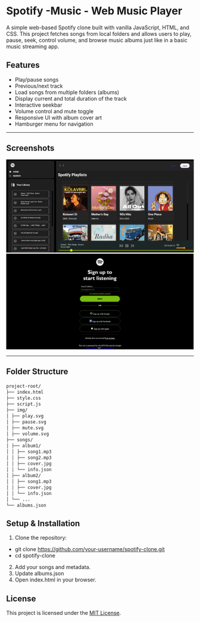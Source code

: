 # Spotify -Music - Web Music Player

A simple web-based Spotify clone built with vanilla JavaScript, HTML, and CSS. This project fetches songs from local folders and allows users to play, pause, seek, control volume, and browse music albums just like in a basic music streaming app.


##  Features

-  Play/pause songs
-  Previous/next track
-  Load songs from multiple folders (albums)
-  Display current and total duration of the track
-  Interactive seekbar
-  Volume control and mute toggle
-  Responsive UI with album cover art
-  Hamburger menu for navigation
  
---

## Screenshots
![Top](img/landing.png)
![Mid](img/signup.png)
 
---
## Folder Structure
```plaintext
project-root/
├── index.html
├── style.css
├── script.js
├── img/
│ ├── play.svg
│ ├── pause.svg
│ ├── mute.svg
│ ├── volume.svg
├── songs/
│ ├── album1/
│ │ ├── song1.mp3
│ │ ├── song2.mp3
│ │ ├── cover.jpg
│ │ └── info.json
│ ├── album2/
│ │ ├── song1.mp3
│ │ ├── cover.jpg
│ │ └── info.json
│ └── ...
└── albums.json
```

## Setup & Installation
1. Clone the repository:
- git clone https://github.com/your-username/spotify-clone.git  
- cd spotify-clone   
2. Add your songs and metadata.        
3. Update albums.json   
4. Open index.html in your browser.     

## License
This project is licensed under the [MIT License](https://opensource.org/licenses/MIT).
